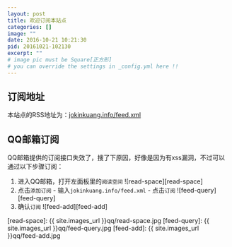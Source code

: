 ```yaml
---
layout: post
title: 欢迎订阅本站点
categories: []
image: ""
date: 2016-10-21 10:21:30
pid: 20161021-102130
excerpt: ""
# image pic must be Square[正方形]
# you can override the settings in _config.yml here !!
---
```


## 订阅地址
本站点的RSS地址为：[jokinkuang.info/feed.xml](http://www.jokinkuang.info/feed.xml)

## QQ邮箱订阅
QQ邮箱提供的订阅接口失效了，搜了下原因，好像是因为有xss漏洞，不过可以通过以下步骤订阅：

1. 进入QQ邮箱，打开左面板里的`阅读空间`
    ![read-space][read-space]
2. 点击`添加订阅` - 输入`jokinkuang.info/feed.xml` - 点击`订阅`
    ![feed-query][feed-query]
3. 确认`订阅`
    ![feed-add][feed-add]

[read-space]: {{ site.images_url }}qq/read-space.jpg
[feed-query]: {{ site.images_url }}qq/feed-query.jpg
[feed-add]: {{ site.images_url }}qq/feed-add.jpg
